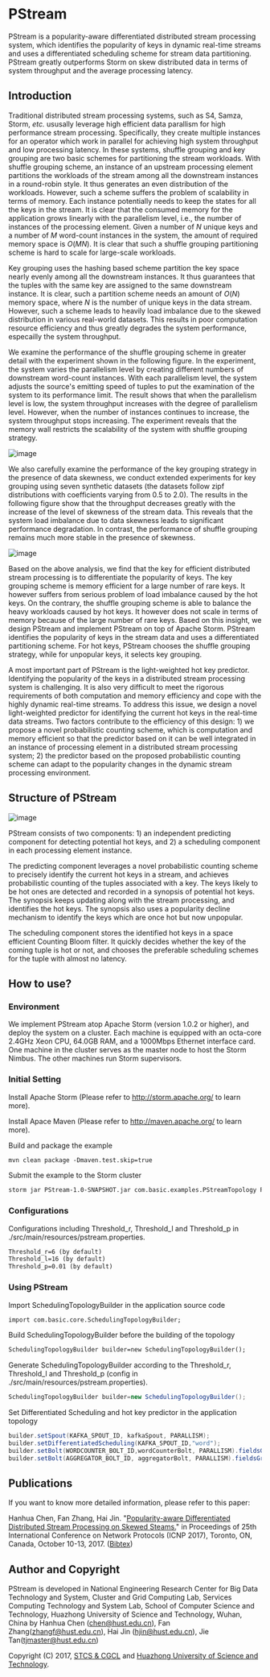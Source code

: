 # PStream

PStream is a popularity-aware differentiated distributed stream processing system, which identifies the popularity of keys in dynamic real-time streams and uses a differentiated scheduling scheme for stream data partitioning. PStream greatly outperforms Storm on skew distributed data in terms of system throughput and the average processing latency.

## Introduction

Traditional distributed stream processing systems, such as S4, Samza, Storm, *etc.* ususally leverage high efficient data parallism for high performance stream processing. Specifically, they create multiple instances for an operator which work in parallel for achieving high system throughput and low processing latency. In these systems, shuffle grouping and key grouping are two basic schemes for partitioning the stream workloads. With shuffle grouping scheme, an instance of an upstream processing element partitions the workloads of the stream among all the downstream instances in a round-robin style. It thus generates an even distribution of the workloads. However, such a scheme suffers the problem of scalability in terms of memory. Each instance potentially needs to keep the states for all the keys in the stream. It is clear that the consumed memory for the application grows linearly with the parallelism level, i.e., the number of instances of the processing element. Given a number of *N* unique keys and a number of *M* word-count instances in the system, the amount of required memory space is *O*(*MN*). It is clear that such a shuffle grouping partitioning scheme is hard to scale for large-scale workloads.

Key grouping uses the hashing based scheme partition the key space nearly evenly among all the downstream instances. It thus guarantees that the tuples with the same key are assigned to the same downstream instance. It is clear, such a partition scheme needs an amount of *O*(*N*) memory space, where *N* is the number of unique keys in the data stream. However, such a scheme leads to heavily load imbalance due to the skewed distribution in various real-world datasets. This results in poor computation resource efficiency and thus greatly degrades the system performance, especailly the system throughput.

We examine the performance of the shuffle grouping scheme in greater detail with the experiment shown in the following figure. In the experiment, the system varies the parallelism level by creating different numbers of downstream word-count instances. With each parallelism level, the system adjusts the source's emitting speed of tuples to put the examination of the system to its performance limit. The result shows that when the parallelism level is low, the system throughput increases with the degree of parallelism level. However, when the number of instances continues to increase, the system throughput stops increasing. The experiment reveals that the memory wall restricts the scalability of the system with shuffle grouping strategy.

![image](https://github.com/CGCL-codes/PStream/raw/master/image/Shufflegrouping.png)

We also carefully examine the performance of the key grouping strategy in the presence of data skewness, we conduct extended experiments for key grouping using seven synthetic datasets (the datasets follow zipf distributions with coefficients varying from 0.5 to 2.0). The results in the following figure show that the throughput decreases greatly with the increase of the level of skewness of the stream data. This reveals that the system load imbalance due to data skewness leads to significant performance degradation. In contrast, the performance of shuffle grouping remains much more stable in the presence of skewness.

![image](https://github.com/CGCL-codes/PStream/raw/master/image/Keygrouping.png)

Based on the above analysis, we find that the key for efficient distributed stream processing is to differentiate the popularity of keys. The key grouping scheme is memory efficient for a large number of rare keys. It however suffers from serious problem of load imbalance caused by the hot keys. On the contrary, the shuffle grouping scheme is able to balance the heavy workloads caused by hot keys. It however does not scale in terms of memory because of the large number of rare keys. Based on this insight, we design PStream and implement PStream on top of Apache Storm. PStream identifies the popularity of keys in the stream data and uses a differentiated partitioning scheme. For hot keys, PStream chooses the shuffle grouping strategy, while for unpopular keys, it selects key grouping. 

A most important part of PStream is the light-weighted hot key predictor. Identifying the popularity of the keys in a distributed stream processing system is challenging. It is also very difficult to meet the rigorous requirements of both computation and memory efficiency and cope with the highly dynamic real-time streams. To address this issue, we design a novel light-weighted predictor for identifying the current hot keys in the real-time data streams. Two factors contribute to the efficiency of this design: 1) we propose a novel probabilistic counting scheme, which is computation and memory efficient so that the predictor based on it can be well integrated in an instance of processing element in a distributed stream processing system; 2) the predictor based on the proposed probabilistic counting scheme can adapt to the popularity changes in the dynamic stream processing environment.

## Structure of PStream

![image](https://github.com/CGCL-codes/PStream/raw/master/image/PStreamStructure.png)

PStream consists of two components: 1) an independent predicting component for detecting potential hot keys, and 2) a scheduling component in each processing element instance. 

The predicting component leverages a novel probabilistic counting scheme to precisely identify the current hot keys in a stream, and achieves probabilistic counting of the tuples associated with a key. The keys likely to be hot ones are detected and recorded in a synopsis of potential hot keys. The synopsis keeps updating along with the stream processing, and identifies the hot keys. The synopsis also uses a popularity decline mechanism to identify the keys which are once hot but now unpopular.

The scheduling component stores the identified hot keys in a space efficient Counting Bloom filter. It quickly decides whether the key of the coming tuple is hot or not, and chooses the preferable scheduling schemes for the tuple with almost no latency.


## How to use?

### Environment

We implement PStream atop Apache Storm (version 1.0.2 or higher), and deploy the system on a cluster. Each machine is equipped with an octa-core 2.4GHz Xeon CPU, 64.0GB RAM, and a 1000Mbps Ethernet interface card. One machine in the cluster serves as the master node to host the Storm Nimbus. The other machines run Storm supervisors.

### Initial Setting

Install Apache Storm (Please refer to http://storm.apache.org/ to learn more).

Install Apace Maven (Please refer to http://maven.apache.org/ to learn more).

Build and package the example

```txt
mvn clean package -Dmaven.test.skip=true
```

Submit the example to the Storm cluster

```txt
storm jar PStream-1.0-SNAPSHOT.jar com.basic.examples.PStreamTopology PStreamTopology *PARALLISM*
```

### Configurations

Configurations including Threshold_r, Threshold_l and Threshold_p in ./src/main/resources/pstream.properties.

```txt
Threshold_r=6 (by default)
Threshold_l=16 (by default)
Threshold_p=0.01 (by default)
```

### Using PStream

Import SchedulingTopologyBuilder in the application source code

```txt
import com.basic.core.SchedulingTopologyBuilder;
```

Build SchedulingTopologyBuilder before the building of the topology

```txt
SchedulingTopologyBuilder builder=new SchedulingTopologyBuilder();
```

Generate SchedulingTopologyBuilder according to the Threshold_r, Threshold_l and Threshold_p (config in ./src/main/resources/pstream.properties).

```java
SchedulingTopologyBuilder builder=new SchedulingTopologyBuilder();
```

Set Differentiated Scheduling and hot key predictor in the application topology

```java
builder.setSpout(KAFKA_SPOUT_ID, kafkaSpout, PARALLISM);
builder.setDifferentiatedScheduling(KAFKA_SPOUT_ID,"word");
builder.setBolt(WORDCOUNTER_BOLT_ID,wordCounterBolt, PARALLISM).fieldsGrouping(Constraints.SCHEDULER_BOLT_ID+builder.getSchedulingNum(), Constraints.nohotFileds, new Fields(Constraints.wordFileds)).shuffleGrouping(Constraints.SCHEDULER_BOLT_ID+builder.getSchedulingNum(), Constraints.hotFileds);
builder.setBolt(AGGREGATOR_BOLT_ID, aggregatorBolt, PARALLISM).fieldsGrouping(WORDCOUNTER_BOLT_ID, new Fields(Constraints.wordFileds));
```

## Publications

If you want to know more detailed information, please refer to this paper:

Hanhua Chen, Fan Zhang, Hai Jin. "[Popularity-aware Differentiated Distributed Stream Processing on Skewed Steams.](https://ieeexplore.ieee.org/document/8117551)" in Proceedings of 25th International Conference on Network Protocols (ICNP 2017), Toronto, ON, Canada, October 10-13, 2017. ([Bibtex](https://github.com/CGCL-codes/PStream/blob/master/PStream-conf.bib))


## Author and Copyright

PStream is developed in National Engineering Research Center for Big Data Technology and System, Cluster and Grid Computing Lab, Services Computing Technology and System Lab, School of Computer Science and Technology, Huazhong University of Science and Technology, Wuhan, China by Hanhua Chen (chen@hust.edu.cn), Fan Zhang(zhangf@hust.edu.cn), Hai Jin (hjin@hust.edu.cn), Jie Tan(tjmaster@hust.edu.cn)

Copyright (C) 2017, [STCS & CGCL](http://grid.hust.edu.cn/) and [Huazhong University of Science and Technology](http://www.hust.edu.cn).


